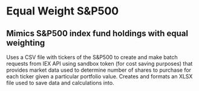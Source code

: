 # Equal Weight S&P500
## Mimics S&P500 index fund holdings with equal weighting
Uses a CSV file with tickers of the S&P500 to create and make batch requests 
from IEX API using sandbox token (for cost saving purposes) that provides
market data used to determine number of shares to purchase for each ticker
given a particular portfolio value. Creates and formats an XLSX file used to
save data and calculations into.
